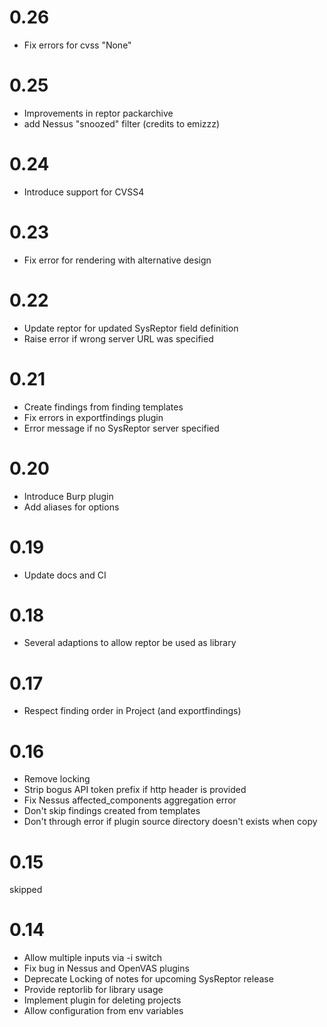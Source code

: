 # 0.26
* Fix errors for cvss "None"

# 0.25
* Improvements in reptor packarchive
* add Nessus "snoozed" filter (credits to emizzz)

# 0.24
* Introduce support for CVSS4

# 0.23
* Fix error for rendering with alternative design

# 0.22
* Update reptor for updated SysReptor field definition
* Raise error if wrong server URL was specified

# 0.21
* Create findings from finding templates
* Fix errors in exportfindings plugin
* Error message if no SysReptor server specified

# 0.20
* Introduce Burp plugin
* Add aliases for options

# 0.19
* Update docs and CI

# 0.18
* Several adaptions to allow reptor be used as library

# 0.17
* Respect finding order in Project (and exportfindings)

# 0.16
* Remove locking
* Strip bogus API token prefix if http header is provided
* Fix Nessus affected_components aggregation error
* Don't skip findings created from templates
* Don't through error if plugin source directory doesn't exists when copy

# 0.15
skipped

# 0.14
* Allow multiple inputs via -i switch
* Fix bug in Nessus and OpenVAS plugins
* Deprecate Locking of notes for upcoming SysReptor release
* Provide reptorlib for library usage
* Implement plugin for deleting projects
* Allow configuration from env variables